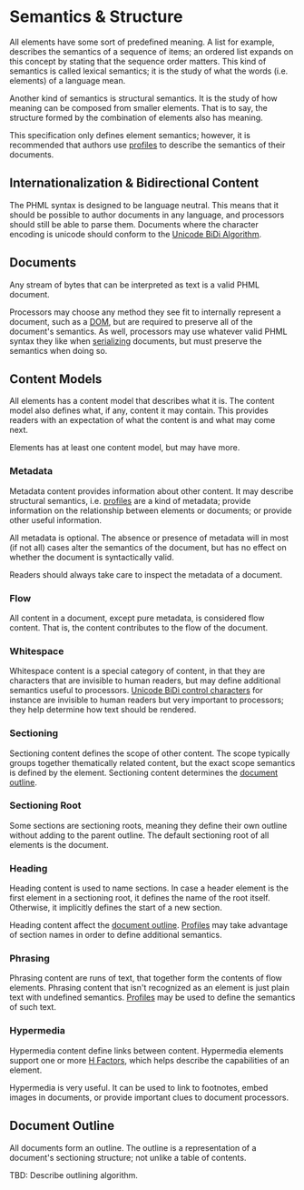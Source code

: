Semantics & Structure
=====================

All elements have some sort of predefined meaning. A list for example, describes the semantics of a sequence of items; an ordered list expands on this concept by stating that the sequence order matters. This kind of semantics is called lexical semantics; it is the study of what the words (i.e. elements) of a language mean.

Another kind of semantics is structural semantics. It is the study of how meaning can be composed from smaller elements. That is to say, the structure formed by the combination of elements also has meaning.

This specification only defines element semantics; however, it is recommended that authors use [profiles] to describe the semantics of their documents.

[profiles]: profiles.md


Internationalization & Bidirectional Content
--------------------------------------------

The PHML syntax is designed to be language neutral. This means that it should be possible to author documents in any language, and processors should still be able to parse them. Documents where the character encoding is unicode should conform to the [Unicode BiDi Algorithm][BiDi].

[BiDi]: http://unicode.org/standard/reports/tr9/

Documents
---------

Any stream of bytes that can be interpreted as text is a valid PHML document.

Processors may choose any method they see fit to internally represent a document, such as a [DOM], but are required to preserve all of the document's semantics. As well, processors may use whatever valid PHML syntax they like when [serializing] documents, but must preserve the semantics when doing so.

[DOM]: http://dom.spec.whatwg.org/
[serializing]: syntax.md#serializing

Content Models
--------------

All elements has a content model that describes what it is. The content model also defines what, if any, content it may contain. This provides readers with an expectation of what the content is and what may come next.

Elements has at least one content model, but may have more.

### Metadata

Metadata content provides information about other content. It may describe structural semantics, i.e. [profiles] are a kind of metadata; provide information on the relationship between elements or documents; or provide other useful information.

All metadata is optional. The absence or presence of metadata will in most (if not all) cases alter the semantics of the document, but has no effect on whether the document is syntactically valid.

Readers should always take care to inspect the metadata of a document.

### Flow

All content in a document, except pure metadata, is considered flow content. That is, the content contributes to the flow of the document.

### Whitespace

Whitespace content is a special category of content, in that they are characters that are invisible to human readers, but may define additional semantics useful to processors. [Unicode BiDi control characters][BiDi] for instance are invisible to human readers but very important to processors; they help determine how text should be rendered.

### Sectioning

Sectioning content defines the scope of other content. The scope typically groups together thematically related content, but the exact scope semantics is defined by the element. Sectioning content determines the [document outline].

### Sectioning Root

Some sections are sectioning roots, meaning they define their own outline without adding to the parent outline. The default sectioning root of all elements is the document.

[document outline]: #document-outline

### Heading

Heading content is used to name sections. In case a header element is the first element in a sectioning root, it defines the name of the root itself. Otherwise, it implicitly defines the start of a new section.

Heading content affect the [document outline]. [Profiles] may take advantage of section names in order to define additional semantics.

### Phrasing

Phrasing content are runs of text, that together form the contents of flow elements. Phrasing content that isn't recognized as an element is just plain text with undefined semantics. [Profiles] may be used to define the semantics of such text.

### Hypermedia

Hypermedia content define links between content. Hypermedia elements support one or more [H Factors], which helps describe the capabilities of an element.

Hypermedia is very useful. It can be used to link to footnotes, embed images in documents, or provide important clues to document processors.

[H Factors]: http://amundsen.com/hypermedia/hfactor/

Document Outline
----------------

All documents form an outline. The outline is a representation of a document's sectioning structure; not unlike a table of contents.

TBD: Describe outlining algorithm.